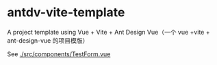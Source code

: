 # antdv-vite-template

A project template using Vue + Vite + Ant Design Vue（一个 vue +vite + ant-design-vue 的项目模版）

See [./src/components/TestForm.vue](./src/components/TestForm.vue)

